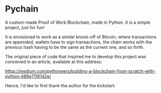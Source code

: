 # Pychain 

A custom-made Proof of Work Blockchain, made in Python.
It is a simple project, just for fun!

It is envisioned to work as a similar knock-off of Bitcoin, where transactions are appended, wallets have to sign transactions, the chain works with the previous hash having to be the same as the current one, and so forth.

The original piece of code that inspired me to develop this project was conceived in an article, available 
at this address: 

https://medium.com/pythoneers/building-a-blockchain-from-scratch-with-python-489e7116142e/

Hence, I'd like to first thank the author for the kickstart.

